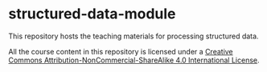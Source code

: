 # structured-data-module

This repository hosts the teaching materials for processing structured data.

All the course content in this repository is licensed under a [Creative Commons Attribution-NonCommercial-ShareAlike 4.0 International License](http://creativecommons.org/licenses/by-nc-sa/4.0/).
